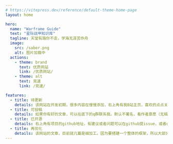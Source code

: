 ```yaml
---
# https://vitepress.dev/reference/default-theme-home-page
layout: home

hero:
  name: "Warframe Guide"
  text: "星际战甲知识库"
  tagline: 天堂有路你不走，学海无涯苦作舟
  image:
    src: /saber.png
    alt: 图片加载中
  actions:
    - theme: brand
      text: 优质网站
      link: /优质网站/
    - theme: alt
      text: 竞速
      link: /竞速/

features:
  - title: 待更新
    details: 该网站在开发初期，很多内容在慢慢添加，右上角有我B站主页，喜欢的点点关注。
  - title: 可投稿
    details: 如果你有好的文章，可以在底下的q群联系我。默认不署名，看作者意愿（无稿费）。
  - title: 已开源
    details: 右上角有项目的github地址，有建议或者问题可以在github提issue，或者q群联系我。
  - title: 再优化
    details: 该网站的文章，目前就几篇是细加工。因为要搭建一个整体的框架，所以大部分文章都是赶工出来的，后续会慢慢给所有文章优化。
---
```


